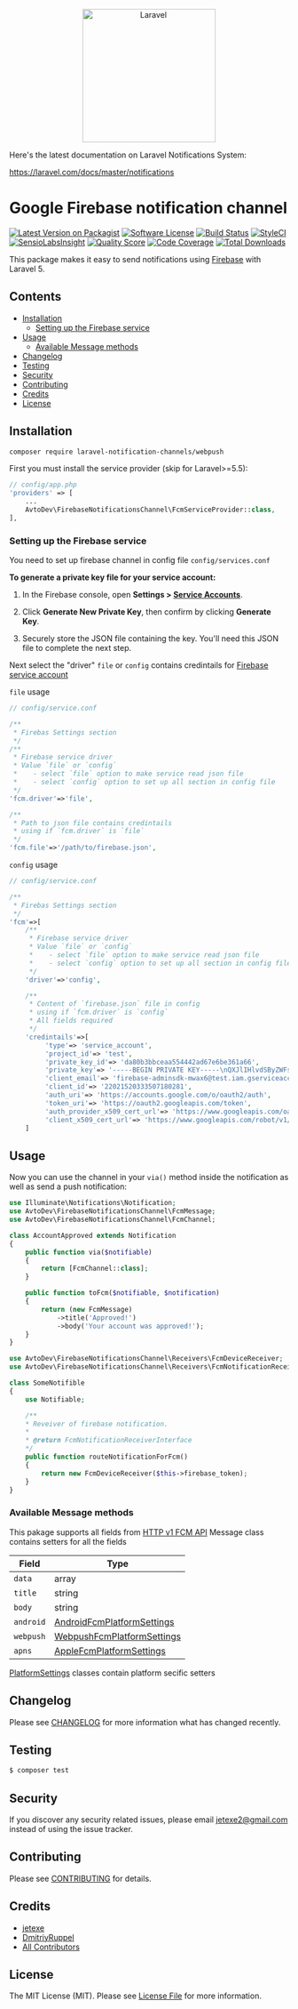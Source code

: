 
<p align="center">
  <img src="https://laravel.com/assets/img/components/logo-laravel.svg" alt="Laravel" width="240" />
</p>

Here's the latest documentation on Laravel Notifications System:

https://laravel.com/docs/master/notifications

# Google Firebase notification channel

[![Latest Version on Packagist][badge_packagist_version]][link_packagist_version]
[![Software License][badge_license]](LICENSE)
[![Build Status][badge_build_status]][link_build_status]
[![StyleCI][badge_style_ci]][link_style_ci]
[![SensioLabsInsight][badge_sensiolabs_insight]][link_sensiolabs_insigh]
[![Quality Score][badge_quality]][link_quality]
[![Code Coverage][badge_coverage]][link_coverage]
[![Total Downloads][badge_downloads]][link_downloads]

This package makes it easy to send notifications using [Firebase][firebase_home] with Laravel 5.

## Contents

- [Installation](#installation)
   - [Setting up the Firebase service](#setting-up-the-Firebase-service)
- [Usage](#usage)
   - [Available Message methods](#available-message-methods)
- [Changelog](#changelog)
- [Testing](#testing)
- [Security](#security)
- [Contributing](#contributing)
- [Credits](#credits)
- [License](#license)


## Installation

```bash
composer require laravel-notification-channels/webpush
```

First you must install the service provider (skip for Laravel>=5.5):
```php
// config/app.php
'providers' => [
    ...
    AvtoDev\FirebaseNotificationsChannel\FcmServiceProvider::class,
],
```

### Setting up the Firebase service

You need to set up firebase channel in config file `config/services.conf`

**To generate a private key file for your service account:**

1.  In the Firebase console, open **Settings > [Service Accounts][firebase_service_account]**.

2.  Click **Generate New Private Key**, then confirm by clicking **Generate Key**.

3.  Securely store the JSON file containing the key. You'll need this JSON file to complete the next step.

Next select the "driver" `file` or `config` contains credintails for [Firebase service account][firebase_service_account]

`file` usage 
```php
// config/service.conf

/**
 * Firebas Settings section
 */
/**
 * Firebase service driver
 * Value `file` or `config`
 *    - select `file` option to make service read json file
 *    - select `config` option to set up all section in config file
 */
'fcm.driver'=>'file',

/**
 * Path to json file contains credintails
 * using if `fcm.driver` is `file`
 */
'fcm.file'=>'/path/to/firebase.json',
```

 `config` usage

```php
// config/service.conf

/**
 * Firebas Settings section
 */
'fcm'=>[
    /**
     * Firebase service driver
     * Value `file` or `config`
     *    - select `file` option to make service read json file
     *    - select `config` option to set up all section in config file
     */
    'driver'=>'config',

    /**
     * Content of `firebase.json` file in config
     * using if `fcm.driver` is `config`
     * All fields required
     */
    'credintails'=>[
         'type'=> 'service_account',
         'project_id'=> 'test',
         'private_key_id'=> 'da80b3bbceaa554442ad67e6be361a66',
         'private_key'=> '-----BEGIN PRIVATE KEY-----\nQXJlIHlvdSByZWFseSB0aGluayBhJ20gc28gc3R1cGlkIHRvIGdpd\nmUgeW91IHJlYWwgcHJpdmF0ZSBrZXk/Ck5PISBJdCdzIGp1c3QgY\nSBmaWN0aW9uIGFuZCB0aGlzIG1lc3NhZ2UgaXMgdG8gc2hvcnQ=\n-----END PRIVATE KEY-----\n',
         'client_email'=> 'firebase-adminsdk-mwax6@test.iam.gserviceaccount.com',
         'client_id'=> '22021520333507180281',
         'auth_uri'=> 'https://accounts.google.com/o/oauth2/auth',
         'token_uri'=> 'https://oauth2.googleapis.com/token',
         'auth_provider_x509_cert_url'=> 'https://www.googleapis.com/oauth2/v1/certs',
         'client_x509_cert_url'=> 'https://www.googleapis.com/robot/v1/metadata/x509/firebase-adminsdk-mwax6%40test.iam.gserviceaccount.com'
    ]
```

## Usage

Now you can use the channel in your `via()` method inside the notification as well as send a push notification:

```php
use Illuminate\Notifications\Notification;
use AvtoDev\FirebaseNotificationsChannel\FcmMessage;
use AvtoDev\FirebaseNotificationsChannel\FcmChannel;

class AccountApproved extends Notification
{
    public function via($notifiable)
    {
        return [FcmChannel::class];
    }

    public function toFcm($notifiable, $notification)
    {
        return (new FcmMessage)
            ->title('Approved!')
            ->body('Your account was approved!');
    }
}
```

```php
use AvtoDev\FirebaseNotificationsChannel\Receivers\FcmDeviceReceiver;
use AvtoDev\FirebaseNotificationsChannel\Receivers\FcmNotificationReceiverInterface;

class SomeNotifible
{
    use Notifiable;

    /**
    * Reveiver of firebase notification.
    * 
    * @return FcmNotificationReceiverInterface
    */
    public function routeNotificationForFcm()
    {
        return new FcmDeviceReceiver($this->firebase_token);
    }
}
```

### Available Message methods

This pakage supports all fields from [HTTP v1 FCM API][http_v1_fcm_api]
Message class contains setters for all the fields

| Field | Type |
|--- | ---|
| `data` | array |
| `title` | string |
| `body` | string |
| `android` | [AndroidFcmPlatformSettings][android_fcm_platform_settings] |
| `webpush` | [WebpushFcmPlatformSettings][webpush_fcm_platform_settings] |
| `apns`    | [AppleFcmPlatformSettings][apns_fcm_platform_settings] |

[PlatformSettings][platform_settings] classes contain platform secific setters


## Changelog

Please see [CHANGELOG](CHANGELOG.md) for more information what has changed recently.

## Testing

``` bash
$ composer test
```

## Security

If you discover any security related issues, please email jetexe2@gmail.com instead of using the issue tracker.

## Contributing

Please see [CONTRIBUTING](CONTRIBUTING.md) for details.

## Credits

- [jetexe](https://github.com/jetexe)
- [DmitriyRuppel](https://github.com/DmitriyRuppel)
- [All Contributors](../../contributors)

## License

The MIT License (MIT). Please see [License File](LICENSE) for more information.


[badge_packagist_version]:https://img.shields.io/packagist/v/laravel-notification-channels/:package_name.svg?style=flat-square
[badge_license]:https://img.shields.io/badge/license-MIT-brightgreen.svg?style=flat-square
[badge_build_status]:https://img.shields.io/travis/avto-dev/firebase-notifications-laravel/master.svg?style=flat-square
[badge_style_ci]:https://styleci.io/repos/166985299/shield
[badge_sensiolabs_insight]:https://insight.symfony.com/projects/d28e31ec-55ce-4306-88a3-84d5d14ad3db/mini.svg
[badge_quality]:https://scrutinizer-ci.com/g/avto-dev/firebase-notifications-laravel/badges/quality-score.png
[badge_coverage]:https://img.shields.io/codecov/c/github/avto-dev/firebase-notifications-laravel/master.svg?maxAge=60
[badge_downloads]:https://img.shields.io/packagist/dt/laravel-notification-channels/:package_name.svg?style=flat-square


[link_packagist_version]:https://packagist.org/packages/laravel-notification-channels/:package_name
[link_build_status]:https://travis-ci.org/avto-dev/firebase-notifications-laravel
[link_style_ci]:https://styleci.io/repos/166985299
[link_sensiolabs_insigh]:https://insight.sensiolabs.com/projects/30f81f3f-d20d-4cb4-8d1f-d88cbab612e0
[link_quality]:https://scrutinizer-ci.com/g/avto-dev/firebase-notifications-laravel
[link_coverage]:https://codecov.io/gh/avto-dev/firebase-notifications-laravel
[link_downloads]:https://packagist.org/packages/laravel-notification-channels/:package_name

[firebase_home]:https://firebase.google.com/
[firebase_service_account]:https://console.firebase.google.com/project/_/settings/serviceaccounts/adminsdk
[http_v1_fcm_api]:https://firebase.google.com/docs/reference/fcm/rest/v1/projects.messages#resource-message

[android_fcm_platform_settings]:src/PlatformSettings/AndroidFcmPlatformSettings.php
[webpush_fcm_platform_settings]:src/PlatformSettings/WebpushFcmPlatformSettings.php
[apns_fcm_platform_settings]:src/PlatformSettings/AppleFcmPlatformSettings.php
[platform_settings]:src/PlatformSettings
